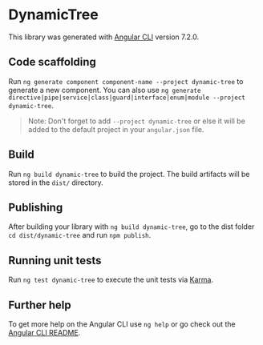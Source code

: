# DynamicTree

This library was generated with [Angular CLI](https://github.com/angular/angular-cli) version 7.2.0.

## Code scaffolding

Run `ng generate component component-name --project dynamic-tree` to generate a new component. You can also use `ng generate directive|pipe|service|class|guard|interface|enum|module --project dynamic-tree`.
> Note: Don't forget to add `--project dynamic-tree` or else it will be added to the default project in your `angular.json` file. 

## Build

Run `ng build dynamic-tree` to build the project. The build artifacts will be stored in the `dist/` directory.

## Publishing

After building your library with `ng build dynamic-tree`, go to the dist folder `cd dist/dynamic-tree` and run `npm publish`.

## Running unit tests

Run `ng test dynamic-tree` to execute the unit tests via [Karma](https://karma-runner.github.io).

## Further help

To get more help on the Angular CLI use `ng help` or go check out the [Angular CLI README](https://github.com/angular/angular-cli/blob/master/README.md).

